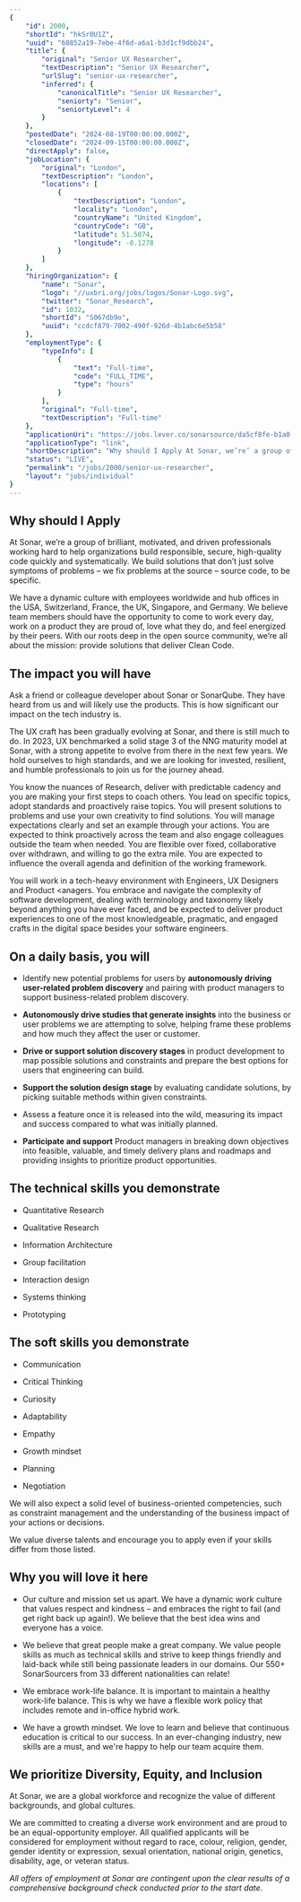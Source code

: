 ```yaml
---
{
	"id": 2000,
	"shortId": "hkSr0U1Z",
	"uuid": "60852a19-7ebe-4f6d-a6a1-b3d1cf9dbb24",
	"title": {
		"original": "Senior UX Researcher",
		"textDescription": "Senior UX Researcher",
		"urlSlug": "senior-ux-researcher",
		"inferred": {
			"canonicalTitle": "Senior UX Researcher",
			"seniorty": "Senior",
			"seniortyLevel": 4
		}
	},
	"postedDate": "2024-08-19T00:00:00.000Z",
	"closedDate": "2024-09-15T00:00:00.000Z",
	"directApply": false,
	"jobLocation": {
		"original": "London",
		"textDescription": "London",
		"locations": [
			{
				"textDescription": "London",
				"locality": "London",
				"countryName": "United Kingdom",
				"countryCode": "GB",
				"latitude": 51.5074,
				"longitude": -0.1278
			}
		]
	},
	"hiringOrganization": {
		"name": "Sonar",
		"logo": "//uxbri.org/jobs/logos/Sonar-Logo.svg",
		"twitter": "Sonar_Research",
		"id": 1032,
		"shortId": "S067db9o",
		"uuid": "ccdcf879-7002-490f-926d-4b1abc6e5b58"
	},
	"employmentType": {
		"typeInfo": [
			{
				"text": "Full-time",
				"code": "FULL_TIME",
				"type": "hours"
			}
		],
		"original": "Full-time",
		"textDescription": "Full-time"
	},
	"applicationUri": "https://jobs.lever.co/sonarsource/da5cf8fe-b1a0-46de-903e-91cf0c63c024/apply",
	"applicationType": "link",
	"shortDescription": "Why should I Apply At Sonar, we’re’ a group of brilliant, motivated, and driven professionals working hard to help organizations build responsible, secure, high-quality- code quickly and",
	"status": "LIVE",
	"permalink": "/jobs/2000/senior-ux-researcher",
	"layout": "jobs/individual"
}
---
```

<h2>Why should I Apply</h2><p>At Sonar, we’re a group of brilliant, motivated, and driven professionals working hard to help organizations build responsible, secure, high-quality code quickly and systematically. We build solutions that don’t just solve symptoms of problems – we fix problems at the source – source code, to be specific.</p><p>We have a dynamic culture with employees worldwide and hub offices in the USA, Switzerland, France, the UK, Singapore, and Germany. We believe team members should have the opportunity to come to work every day, work on a product they are proud of, love what they do, and feel energized by their peers. With our roots deep in the open source community, we’re all about the mission: provide solutions that deliver Clean Code.</p><h2>The impact you will have</h2><p>Ask a friend or colleague developer about Sonar or SonarQube. They have heard from us and will likely use the products. This is how significant our impact on the tech industry is.</p><p>The UX craft has been gradually evolving at Sonar, and there is still much to do. In 2023, UX benchmarked a solid stage 3 of the NNG maturity model at Sonar, with a strong appetite to evolve from there in the next few years. We hold ourselves to high standards, and we are looking for invested, resilient, and humble professionals to join us for the journey ahead.</p><p>You know the nuances of Research, deliver with predictable cadency and you are making your first steps to coach others. You lead on specific topics, adopt standards and proactively raise topics. You will present solutions to problems and use your own creativity to find solutions. You will manage expectations clearly and set an example through your actions. You are expected to think proactively across the team and also engage colleagues outside the team when needed. You are flexible over fixed, collaborative over withdrawn, and willing to go the extra mile. You are expected to influence the overall agenda and definition of the working framework.</p><p>You will work in a tech-heavy environment with Engineers, UX Designers and Product &lt;anagers. You embrace and navigate the complexity of software development, dealing with terminology and taxonomy likely beyond anything you have ever faced, and be expected to deliver product experiences to one of the most knowledgeable, pragmatic, and engaged crafts in the digital space besides your software engineers.</p><h2>On a daily basis, you will</h2><ul><li><p>Identify new potential problems for users by <strong>autonomously driving user-related problem discovery</strong> and pairing with product managers to support business-related problem discovery.</p></li><li><p><strong>Autonomously drive studies that generate insights</strong> into the business or user problems we are attempting to solve, helping frame these problems and how much they affect the user or customer.</p></li><li><p><strong>Drive or support solution discovery stages</strong> in product development to map possible solutions and constraints and prepare the best options for users that engineering can build.</p></li><li><p><strong>Support the solution design stage</strong> ​​by evaluating candidate solutions, by picking suitable methods within given constraints.</p></li><li><p>Assess a feature once it is released into the wild, measuring its impact and success compared to what was initially&nbsp;planned.</p></li><li><p><strong>Participate and support</strong> Product managers in breaking down objectives into feasible, valuable, and timely delivery plans and roadmaps and providing insights to prioritize product opportunities.</p></li></ul><h2>The technical skills you demonstrate</h2><ul><li><p>Quantitative Research</p></li><li><p>Qualitative Research</p></li><li><p>Information Architecture</p></li><li><p>Group facilitation</p></li><li><p>Interaction design</p></li><li><p>Systems thinking</p></li><li><p>Prototyping</p></li></ul><h2>The soft skills you demonstrate</h2><ul><li><p>Communication</p></li><li><p>Critical Thinking</p></li><li><p>Curiosity</p></li><li><p>Adaptability</p></li><li><p>Empathy</p></li><li><p>Growth mindset</p></li><li><p>Planning</p></li><li><p>Negotiation</p></li></ul><p>We will also expect a solid level of business-oriented competencies, such as constraint management and the understanding of the business impact of your actions or decisions.</p><p>We value diverse talents and encourage you to apply even if your skills differ from those listed.</p><h2>Why you will love it here</h2><ul><li><p>Our culture and mission set us apart. We have a dynamic work culture that values respect and kindness – and embraces the right to fail (and get right back up again!). We believe that the best idea wins and everyone has a voice.</p></li><li><p>We believe that great people make a great company. We value people skills as much as technical skills and strive to keep things friendly and laid-back while still being passionate leaders in our domains. Our 550+ SonarSourcers from 33 different nationalities can relate!</p></li><li><p>We embrace work-life balance. It is important to maintain a healthy work-life balance. This is why we have a flexible work policy that includes remote and in-office hybrid work.</p></li><li><p>We have a growth mindset. We love to learn and believe that continuous education is critical to our success. In an ever-changing industry, new skills are a must, and we're happy to help our team acquire them.</p></li></ul><h2>We prioritize Diversity, Equity, and Inclusion</h2><p>At Sonar, we are a global workforce and recognize the value of different backgrounds, and global cultures.</p><p>We are committed to creating a diverse work environment and are proud to be an equal-opportunity employer. All qualified applicants will be considered for employment without regard to race, colour, religion, gender, gender identity or expression, sexual orientation, national origin, genetics, disability, age, or veteran status.</p><p><em>All offers of employment at Sonar are contingent upon the clear results of a comprehensive background check conducted prior to the start date.</em></p>
